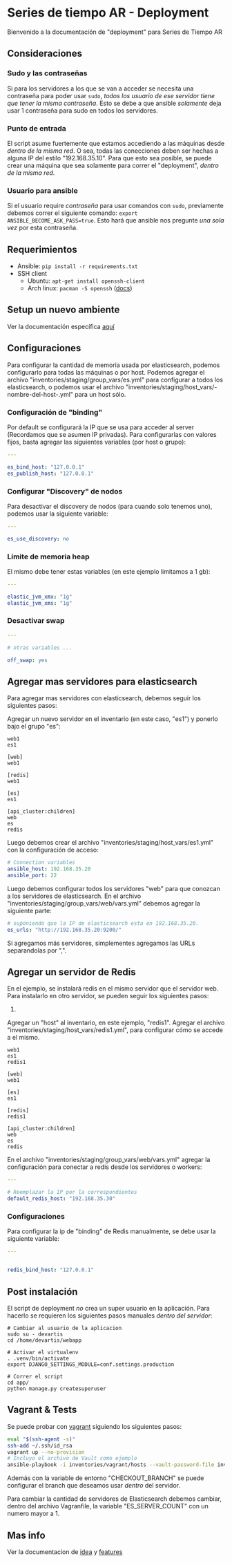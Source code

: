 # Series de tiempo AR - Deployment

Bienvenido a la documentación de "deployment" para Series de Tiempo AR

## Consideraciones

### Sudo y las contraseñas

Si para los servidores a los que se van a acceder se necesita una contraseña para poder usar `sudo`,
_todos los usuario de ese servidor tiene que tener la misma contraseña_.
Esto se debe a que ansible _solamente_ deja usar 1 contraseña para sudo en todos los servidores.

### Punto de entrada

El script asume fuertemente que estamos accediendo a las máquinas desde _dentro de la misma red_.
O sea, todas las conecciones deben ser hechas a alguna IP del estilo "192.168.35.10".
Para que esto sea posible, se puede crear una máquina que sea solamente para correr el "deployment", _dentro de la misma red_.

### Usuario para ansible

Si el usuario require _contraseña_ para usar comandos con `sudo`, previamente debemos correr el siguiente comando:
`export ANSIBLE_BECOME_ASK_PASS=true`. Esto hará que ansible nos pregunte *una sola vez* por esta contraseña.


## Requerimientos

- Ansible: `pip install -r requirements.txt`
- SSH client
  - Ubuntu: `apt-get install openssh-client`
  - Arch linux: `pacman -S openssh` ([docs](http://wiki.archlinux.org/index.php/Secure_Shell#OpenSSH))

## Setup un nuevo ambiente

Ver la documentación específica [aquí](docs/setup.md)


## Configuraciones

Para configurar la cantidad de memoria usada por elasticsearch, podemos configurarlo para todas las máquinas o por host.
Podemos agregar el archivo "inventories/staging/group_vars/es.yml" para configurar a todos los elasticsearch, o
podemos usar el archivo "inventories/staging/host_vars/-nombre-del-host-.yml" para un host sólo.


### Configuración de "binding"

Por default se configurará la IP que se usa para acceder al server (Recordamos que se asumen IP privadas).
Para configurarlas con valores fijos, basta agregar las siguientes variables (por host o grupo):

```yaml
---

es_bind_host: "127.0.0.1"
es_publish_host: "127.0.0.1"

```

### Configurar "Discovery" de nodos

Para desactivar el discovery de nodos (para cuando solo tenemos uno), podemos usar la siguiente variable:

```yaml
---

es_use_discovery: no
```

### Límite de memoria heap

El mismo debe tener estas variables (en este ejemplo limitamos a 1 gb):

```yaml
---

elastic_jvm_xmx: "1g"
elastic_jvm_xms: "1g"

```

### Desactivar swap

```yaml
---

# otras variables ...

off_swap: yes

```

## Agregar mas servidores para elasticsearch

Para agregar mas servidores con elasticsearch, debemos seguir los siguientes pasos:

Agregar un nuevo servidor en el inventario (en este caso, "es1") y ponerlo bajo el grupo "es":

    web1
    es1

    [web]
    web1

    [redis]
    web1

    [es]
    es1

    [api_cluster:children]
    web
    es
    redis

Luego debemos crear el archivo "inventories/staging/host_vars/es1.yml" con la configuración de acceso:


```yaml
# Connection variables
ansible_host: 192.168.35.20
ansible_port: 22

```

Luego debemos configurar todos los servidores "web" para que conozcan a los servidores de elasticsearch.
En el archivo "inventories/staging/group_vars/web/vars.yml" debemos agregar la siguiente parte:

```yaml
# suponiendo que la IP de elasticsearch esta en 192.168.35.20.
es_urls: "http://192.168.35.20:9200/"
```

Si agregamos más servidores, simplementes agregamos las URLs separandolas por ",".

## Agregar un servidor de Redis

En el ejemplo, se instalará redis en el mismo servidor que el servidor web.
Para instalarlo en otro servidor, se pueden seguir los siguientes pasos:

1)

Agregar un "host" al inventario, en este ejemplo, "redis1".  Agregar el archivo "inventories/staging/host_vars/redis1.yml", para
configurar cómo se accede a el mismo.

```
web1
es1
redis1

[web]
web1

[es]
es1

[redis]
redis1

[api_cluster:children]
web
es
redis
```

En el archivo "inventories/staging/group_vars/web/vars.yml" agregar la configuración para conectar a redis desde los servidores o workers:

```yaml
---

# Reemplazar la IP por la correspondientes
default_redis_host: "192.168.35.30"
```

### Configuraciones

Para configurar la ip de "binding" de Redis manualmente, se debe usar la siguiente variable:

```yaml
---


redis_bind_host: "127.0.0.1"
```

## Post instalación

El script de deployment _no_ crea un super usuario en la aplicación.
Para hacerlo se requieren los siguientes pasos manuales *dentro del servidor*:

```
# Cambiar al usuario de la aplicacion
sudo su - devartis
cd /home/devartis/webapp

# Activar el virtualenv
. .venv/bin/activate
export DJANGO_SETTINGS_MODULE=conf.settings.production

# Correr el script
cd app/
python manage.py createsuperuser

```

## Vagrant & Tests

Se puede probar con [vagrant](http://www.vagrantup.com/) siguiendo los siguientes pasos:

```bash
eval "$(ssh-agent -s)"
ssh-add ~/.ssh/id_rsa
vagrant up --no-provision
# Incluyo el archivo de Vault como ejemplo
ansible-playbook -i inventories/vagrant/hosts --vault-password-file inventories/vagrant/vault_password.txt site.yml -v
```

Además con la variable de entorno "CHECKOUT_BRANCH" se puede configurar el branch que deseamos usar _dentro_ del servidor.

Para cambiar la cantidad de servidores de Elasticsearch debemos cambiar, dentro del archivo Vagranfile, la variable "ES_SERVER_COUNT" con un numero mayor a 1.


## Mas info

Ver la documentacion de [idea](docs/idea.md) y [features](docs/features.md)
